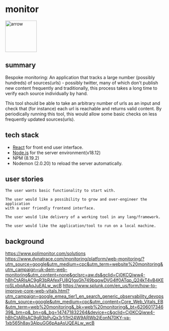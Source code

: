 # monitor

 <img width="100" alt="arrow" src="https://user-images.githubusercontent.com/19231569/213458967-d77d1ede-cbb8-4cda-8d58-7ac2a1c70503.png">

## summary

Bespoke monitoring: An application that tracks a large number (possibly hundreds) of sources(urls) - possibly twitter, many of which don't publish new content frequently and traditionally, this process takes a long time to verify each source individually by hand.

This tool should be able to take an arbitrary number of urls as an input and check that (for instance) each url is reachable and returns valid content. By periodically running this tool, this would allow some basic checks on less frequently updated sources(urls).

## tech stack

- [React](https://reactjs.org/) for front end user interface.
- [Node.js](https://nodejs.org/en/) for the server environment(v18.12)
- NPM (8.19.2)
- Nodemon (2.0.20) to reload the server automatically.

## user stories

```
The user wants basic functionality to start with.

```

```
The user would like a possibility to grow and over-engineer the application
with a user friendly frontend interface.

```

```
The user would like delivery of a working tool in any lang/framework.

```

```
The user would like the application/tool to run on a local machine.

```

## background

https://www.polimonitor.com/solutions
https://www.dynatrace.com/monitoring/platform/web-monitoring/?utm_source=google&utm_medium=cpc&utm_term=website%20monitoring&utm_campaign=uk-dem-web-monitoring&utm_content=none&gclsrc=aw.ds&gclid=Cj0KCQjww4-hBhCtARIsAC9gR3bRAfexFU8Q1gsGh749bqgwDVG4lf0ATqp_Q24kT4vB4KEroSLxbqAaAqJuEALw_wcB
https://www.splunk.com/en_us/form/how-to-improve-core-web-vitals.html?utm_campaign=google_emea_tier1_en_search_generic_observability_devops&utm_source=google&utm_medium=cpc&utm_content=Core_Web_Vitals_EB&utm_term=web%20monitoring&_bk=web%20monitoring&_bt=620601734639&_bm=p&_bn=g&_bg=147471832264&device=c&gclid=Cj0KCQjww4-hBhCtARIsAC9gR3bPuQx3r1j1H24W9ARWb2jEonN70KY-va-1xb565h8ay3AlpuGG6pAaAsUQEALw_wcB
